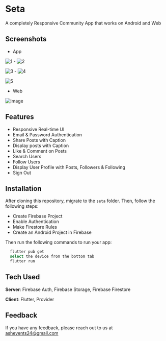 # Seta

A completely Responsive Community App that works on Android and Web

## Screenshots
- App
  
 ![1](https://github.com/ashwinsk24/seta/assets/71746986/606f557f-8e09-437d-90ae-21836b17e7b2)   -  ![2](https://github.com/ashwinsk24/seta/assets/71746986/e1e6f357-9607-4f25-ae85-369b8d31f188)

 ![3](https://github.com/ashwinsk24/seta/assets/71746986/3d6c746a-2840-406f-b99a-0172ed729572)   -  ![4](https://github.com/ashwinsk24/seta/assets/71746986/59e6a367-1a53-4ec4-a20b-af4dce43e835)

 ![5](https://github.com/ashwinsk24/seta/assets/71746986/68142689-1eb7-4a73-b840-65c08b0754e2)


  
- Web
  
![image](https://github.com/ashwinsk24/seta/assets/71746986/a8c6d5f7-ac5f-4312-a70d-dad70716e469)

## Features
- Responsive Real-time UI
- Email & Password Authentication
- Share Posts with Caption
- Display posts with Caption
- Like & Comment on Posts
- Search Users
- Follow Users
- Display User Profile with Posts, Followers & Following
- Sign Out

## Installation
After cloning this repository, migrate to the ```seta``` folder. Then, follow the following steps:
- Create Firebase Project
- Enable Authentication
- Make Firestore Rules
- Create an Android Project in Firebase

Then run the following commands to run your app:
```bash
  flutter pub get
  select the device from the bottom tab
  flutter run
```

## Tech Used
**Server**: Firebase Auth, Firebase Storage, Firebase Firestore

**Client**: Flutter, Provider
    
## Feedback

If you have any feedback, please reach out to us at ashevents24@gmail.com
